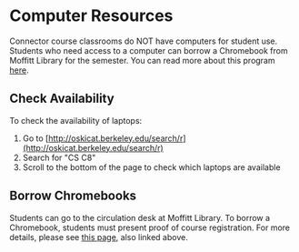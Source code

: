 # Computer Resources

Connector course classrooms do NOT have computers for student use. Students who need access to a computer can borrow a Chromebook from Moffitt Library for the semester. You can read more about this program [here](https://data.berkeley.edu/news/data-science-students-can-borrow-laptops-semester).

## Check Availability

To check the availability of laptops:

1. Go to [http://oskicat.berkeley.edu/search/r](http://oskicat.berkeley.edu/search/r)
2. Search for "CS C8"
3. Scroll to the bottom of the page to check which laptops are available

## Borrow Chromebooks

Students can go to the circulation desk at Moffitt Library. To borrow a Chromebook, students must present proof of course registration. For more details, please see [this page](https://data.berkeley.edu/news/data-science-students-can-borrow-laptops-semester), also linked above.


